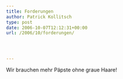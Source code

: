 ```yaml
---
title: Forderungen
author: Patrick Kollitsch
type: post
date: 2006-10-07T12:12:31+00:00
url: /2006/10/forderungen/




---
```

Wir brauchen mehr Päpste ohne graue Haare!
